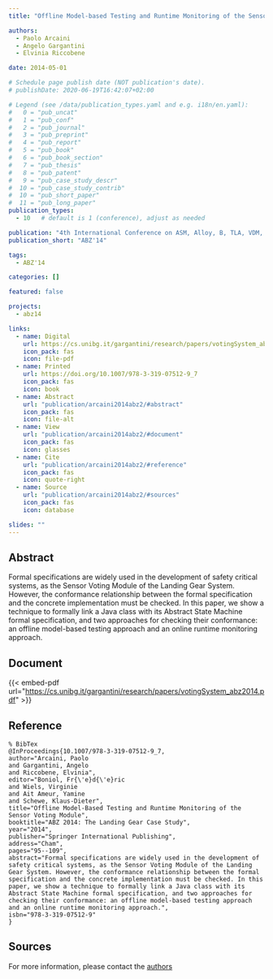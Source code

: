 ```yaml
---
title: "Offline Model-based Testing and Runtime Monitoring of the Sensor Voting Module"

authors:
  - Paolo Arcaini
  - Angelo Gargantini
  - Elvinia Riccobene

date: 2014-05-01

# Schedule page publish date (NOT publication's date).
# publishDate: 2020-06-19T16:42:07+02:00

# Legend (see /data/publication_types.yaml and e.g. i18n/en.yaml): 
#   0 = "pub_uncat"
#   1 = "pub_conf"
#   2 = "pub_journal"
#   3 = "pub_preprint"
#   4 = "pub_report"
#   5 = "pub_book"
#   6 = "pub_book_section"
#   7 = "pub_thesis"
#   8 = "pub_patent"
#   9 = "pub_case_study_descr"
#  10 = "pub_case_study_contrib"
#  10 = "pub_short_paper"
#  11 = "pub_long_paper"
publication_types:
  - 10   # default is 1 (conference), adjust as needed

publication: "4th International Conference on ASM, Alloy, B, TLA, VDM, and Z (ABZ'14)"
publication_short: "ABZ'14"

tags:
  - ABZ'14

categories: []

featured: false

projects:
  - abz14

links:
  - name: Digital
    url: https://cs.unibg.it/gargantini/research/papers/votingSystem_abz2014.pdf
    icon_pack: fas
    icon: file-pdf
  - name: Printed
    url: https://doi.org/10.1007/978-3-319-07512-9_7
    icon_pack: fas
    icon: book
  - name: Abstract
    url: "publication/arcaini2014abz2/#abstract"
    icon_pack: fas
    icon: file-alt
  - name: View
    url: "publication/arcaini2014abz2/#document"
    icon_pack: fas
    icon: glasses
  - name: Cite
    url: "publication/arcaini2014abz2/#reference"
    icon_pack: fas
    icon: quote-right
  - name: Source
    url: "publication/arcaini2014abz2/#sources"
    icon_pack: fas
    icon: database

slides: ""
---
```


## Abstract

Formal specifications are widely used in the development of safety critical systems, as the Sensor Voting Module of the Landing Gear System. However, the conformance relationship between the formal specification and the concrete implementation must be checked. In this paper, we show a technique to formally link a Java class with its Abstract State Machine formal specification, and two approaches for checking their conformance: an offline model-based testing approach and an online runtime monitoring approach.

## Document

{{< embed-pdf url="https://cs.unibg.it/gargantini/research/papers/votingSystem_abz2014.pdf" >}}

## Reference

```
% BibTex
@InProceedings{10.1007/978-3-319-07512-9_7,
author="Arcaini, Paolo
and Gargantini, Angelo
and Riccobene, Elvinia",
editor="Boniol, Fr{\'e}d{\'e}ric
and Wiels, Virginie
and Ait Ameur, Yamine
and Schewe, Klaus-Dieter",
title="Offline Model-Based Testing and Runtime Monitoring of the Sensor Voting Module",
booktitle="ABZ 2014: The Landing Gear Case Study",
year="2014",
publisher="Springer International Publishing",
address="Cham",
pages="95--109",
abstract="Formal specifications are widely used in the development of safety critical systems, as the Sensor Voting Module of the Landing Gear System. However, the conformance relationship between the formal specification and the concrete implementation must be checked. In this paper, we show a technique to formally link a Java class with its Abstract State Machine formal specification, and two approaches for checking their conformance: an offline model-based testing approach and an online runtime monitoring approach.",
isbn="978-3-319-07512-9"
}
```

## Sources

For more information, please contact the <a href ="mailto:paolo.arcaini@unibg.it;angelo.gargantini@unibg.it;elvinia.riccobene@unimi.it">authors</a>
